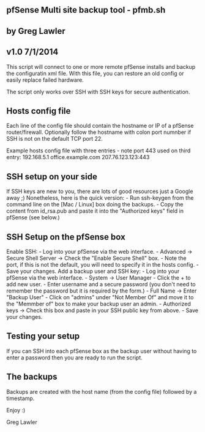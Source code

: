 ## pfSense Multi site backup tool - pfmb.sh
## by Greg Lawler
## v1.0 7/1/2014

This script will connect to one or more remote pfSense installs and backup the configuratin xml file.
With this file, you can restore an old config or easily replace failed hardware.

The script only works over SSH with SSH keys for secure authentication.

## Hosts config file ##
Each line of the config file should contain the hostname or IP of a pfSense router/firewall. 
Optionally follow the hostname with colon port numnber if SSH is not on the default TCP port 22.

Example hosts config file with three entries - note port 443 used on third entry:
192.168.5.1
office.example.com
207.76.123.123:443

## SSH setup on your side ##
If SSH keys are new to you, there are lots of good resources just a Google away ;)
Nonetheless, here is the quick version:
	- Run ssh-keygen from the command line on the [Mac / Linux] box doing the backups.
	- Copy the content from id_rsa.pub and paste it into the "Authorized keys" field in pfSense (see below.)

## SSH Setup on the pfSense box ##
Enable SSH:
	- Log into your pfSense via the web interface.
	- Advanced -> Secure Shell Server -> Check the "Enable Secure Shell" box.
	- Note the port, if this is not the default, you will need to specify it in the hosts config.
	- Save your changes.
Add a backup user and SSH key:
	- Log into your pfSense via the web interface.
	- System -> User Manager
	- Click the + to add new user.
	- Enter username and a secure password (you don't need to remember the password but it is required by the form.)
	- Full Name -> Enter "Backup User"
	- Click on "admins" under "Not Member Of" and move it to the "Memmber of" box to make your backup user an admin.
	- Authorized keys -> Check this box and paste in your SSH public key from above.
	- Save your changes.

## Testing your setup ##
If you can SSH into each pfSense box as the backup user without having to enter a password then you are ready to run the script.

## The backups ##
Backups are created with the host name (from the config file) followed by a timestamp.


Enjoy :)

Greg Lawler
